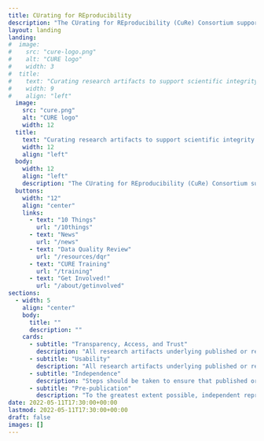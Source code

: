 ```yaml
---
title: CUrating for REproducibility
description: "The CUrating for REproducibility (CuRe) Consortium supports curation of research data and review of code and associated digital scholarly objects for the purpose of facilitating the digital preservation of the evidence-base necessary for future understanding, evaluation, and reproducibility of scientific claims."
layout: landing
landing:
#  image:
#    src: "cure-logo.png"
#    alt: "CURE logo"
#    width: 3
#  title:
#    text: "Curating research artifacts to support scientific integrity."
#    width: 9
#    align: "left"
  image:
    src: "cure.png"
    alt: "CURE logo"
    width: 12
  title:
    text: "Curating research artifacts to support scientific integrity."
    width: 12
    align: "left"
  body:
    width: 12
    align: "left"
    description: "The CUrating for REproducibility (CuRe) Consortium supports curation of research data and review of code and associated digital scholarly objects for the purpose of facilitating the digital preservation of the evidence-base necessary for future understanding, evaluation, and reproducibility of scientific claims."
  buttons:
    width: "12"
    align: "center"
    links:
      - text: "10 Things"
        url: "/10things"
      - text: "News"
        url: "/news"
      - text: "Data Quality Review"
        url: "/resources/dqr"
      - text: "CURE Training"
        url: "/training"
      - text: "Get Involved!"
        url: "/about/getinvolved"
sections:
  - width: 5
    align: "center"
    body: 
      title: ""
      description: ""
    cards:
      - subtitle: "Transparency, Access, and Trust"
        description: "All research artifacts underlying published or reported findings should be made maximally available from a trusted repository."
      - subtitle: "Usability"
        description: "All research artifacts underlying published or reported findings must be independently understandable and usable over the long term."
      - subtitle: "Independence"
        description: "Steps should be taken to ensure that published or reported findings can be reproduced on an independent computational system and by independent third parties."
      - subtitle: "Pre-publication"
        description: "To the greatest extent possible, independent reproduction of computational analyses and findings should take place prior to publication."
date: 2022-05-11T17:30:00+00:00
lastmod: 2022-05-11T17:30:00+00:00
draft: false
images: []
---
```


